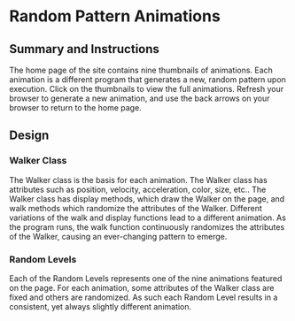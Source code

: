 # Random Pattern Animations

## Summary and Instructions

The home page of the site contains nine thumbnails of animations. Each animation is a different program that generates a new, random pattern upon execution. Click on the thumbnails to view the full animations. Refresh your browser to generate a new animation, and use the back arrows on your browser to return to the home page.

## Design

### Walker Class

The Walker class is the basis for each animation. The Walker class has attributes such as position, velocity, acceleration, color, size, etc.. The Walker class has display methods, which draw the Walker on the page, and walk methods which randomize the attributes of the Walker. Different variations of the walk and display functions lead to a different animation. As the program runs, the walk function continuously randomizes the attributes of the Walker, causing an ever-changing pattern to emerge.

### Random Levels

Each of the Random Levels represents one of the nine animations featured on the page. For each animation, some attributes of the Walker class are fixed and others are randomized. As such each Random Level results in a consistent, yet always slightly different animation.


